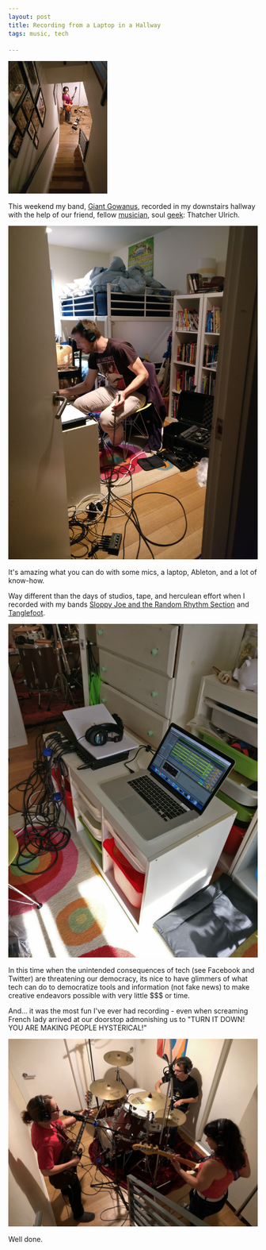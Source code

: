 ```yaml
---
layout: post  
title: Recording from a Laptop in a Hallway 
tags: music, tech

---
```


![](../images/hallway.jpg)

This weekend my band, [Giant Gowanus](http://giantgowan.us/), recorded in my downstairs hallway with the help of our friend, fellow [musician](https://open.spotify.com/artist/1rb7dRSPSAEGaOQouEx5Pg), soul [geek](http://tulrich.com/): Thatcher Ulrich.

![](../images/thatcher.jpg)

It's amazing what you can do with some mics, a laptop, Ableton, and a lot of know-how.

Way different than the days of studios, tape, and herculean effort when I recorded with my bands [Sloppy Joe and the Random Rhythm Section](https://www.facebook.com/Sloppy-Joe-and-the-Random-Rhythm-Section-841350822585897/) and [Tanglefoot](https://www.youtube.com/watch?v=wgDQiQhewTY).

![](../images/ableton.jpg)

In this time when the unintended consequences of tech (see Facebook and Twitter) are threatening our democracy, its nice to have glimmers of what tech can do to democratize tools and information (not fake news) to make creative endeavors possible with very little $$$ or time.

And... it was the most fun I've ever had recording - even when screaming French lady arrived at our doorstop admonishing us to "TURN IT DOWN! YOU ARE MAKING PEOPLE HYSTERICAL!"

![](../images/all.jpg)

Well done.



 

